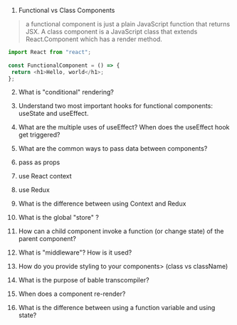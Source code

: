 1.  Functional vs Class Components
>a functional component is just a plain JavaScript function that returns JSX. 
>A class component is a JavaScript class that extends React.Component which has a render method.
```js
import React from "react";
 
const FunctionalComponent = () => {
 return <h1>Hello, world</h1>;
};
```




2.  What is "conditional" rendering?
3.  Understand two most important hooks for functional components: useState and useEffect.
4.  What are the multiple uses of useEffect? When does the useEffect hook get triggered?
5.  What are the common ways to pass data between components?

6.  pass as props
7.  use React context
8.  use Redux

9.  What is the difference between using Context and Redux
10. What is the global "store" ?
11. How can a child component invoke a function (or change state) of the parent component?
12. What is "middleware"? How is it used?
13. How do you provide styling to your components> (class vs className)
14. What is the purpose of bable transcompiler?
15. When does a component re-render?
16. What is the difference between using a function variable and using state?
